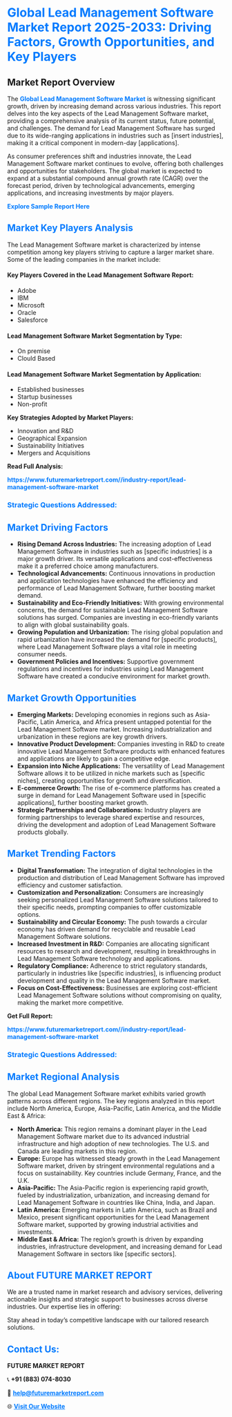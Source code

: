 <h1 style="color: #007BFF;">Global Lead Management Software Market Report 2025-2033: Driving Factors, Growth Opportunities, and Key Players</h1>

<section id="overview">
<h2>Market Report Overview</h2>
<p>The <a href="https://www.futuremarketreport.com//industry-report/lead-management-software-market" style="color: #007BFF; text-decoration: none;"><strong>Global Lead Management Software Market</strong></a> is witnessing significant growth, driven by increasing demand across various industries. This report delves into the key aspects of the Lead Management Software market, providing a comprehensive analysis of its current status, future potential, and challenges. The demand for Lead Management Software has surged due to its wide-ranging applications in industries such as [insert industries], making it a critical component in modern-day [applications].</p>
<p>As consumer preferences shift and industries innovate, the Lead Management Software market continues to evolve, offering both challenges and opportunities for stakeholders. The global market is expected to expand at a substantial compound annual growth rate (CAGR) over the forecast period, driven by technological advancements, emerging applications, and increasing investments by major players.</p>
</section>

<section id="overview">
<p><a href="https://www.futuremarketreport.com//request-sample/reportId=63547" style="color: #007BFF; text-decoration: none;"><strong>Explore Sample Report Here</strong></a></p>
</section>

<section id="key-players">
<h2 style="color: #007BFF;">Market Key Players Analysis</h2>
<p>The Lead Management Software market is characterized by intense competition among key players striving to capture a larger market share. Some of the leading companies in the market include:</p>
<h4>Key Players Covered in the Lead Management Software Report:</h4>
<ul><li>Adobe</li><li>IBM</li><li>Microsoft</li><li>Oracle</li><li>Salesforce</li></ul>
<h4>Lead Management Software Market Segmentation by Type:</h4>
<ul><li>On premise</li><li>Clould Based</li></ul>

<h4>Lead Management Software Market Segmentation by Application:</h4>
<ul><li>Established businesses</li><li>Startup businesses</li><li>Non-profit</li></ul>
<p><strong>Key Strategies Adopted by Market Players:</strong></p>
<ul>
<li>Innovation and R&D</li>
<li>Geographical Expansion</li>
<li>Sustainability Initiatives</li>
<li>Mergers and Acquisitions</li>
</ul>
</section>

<section>
<p><strong>Read Full Analysis: </strong></p><a href="https://www.futuremarketreport.com//industry-report/lead-management-software-market" style="color: #007BFF; text-decoration: none;"><strong>https://www.futuremarketreport.com//industry-report/lead-management-software-market</strong></a>
<h3 style="color: #007BFF;">Strategic Questions Addressed:</h3>
</section>

<section id="driving-factors">
<h2 style="color: #007BFF;">Market Driving Factors</h2>
<ul>
<li><strong>Rising Demand Across Industries:</strong> The increasing adoption of Lead Management Software in industries such as [specific industries] is a major growth driver. Its versatile applications and cost-effectiveness make it a preferred choice among manufacturers.</li>
<li><strong>Technological Advancements:</strong> Continuous innovations in production and application technologies have enhanced the efficiency and performance of Lead Management Software, further boosting market demand.</li>
<li><strong>Sustainability and Eco-Friendly Initiatives:</strong> With growing environmental concerns, the demand for sustainable Lead Management Software solutions has surged. Companies are investing in eco-friendly variants to align with global sustainability goals.</li>
<li><strong>Growing Population and Urbanization:</strong> The rising global population and rapid urbanization have increased the demand for [specific products], where Lead Management Software plays a vital role in meeting consumer needs.</li>
<li><strong>Government Policies and Incentives:</strong> Supportive government regulations and incentives for industries using Lead Management Software have created a conducive environment for market growth.</li>
</ul>
</section>

<section id="growth-opportunities">
<h2 style="color: #007BFF;">Market Growth Opportunities</h2>
<ul>
<li><strong>Emerging Markets:</strong> Developing economies in regions such as Asia-Pacific, Latin America, and Africa present untapped potential for the Lead Management Software market. Increasing industrialization and urbanization in these regions are key growth drivers.</li>
<li><strong>Innovative Product Development:</strong> Companies investing in R&D to create innovative Lead Management Software products with enhanced features and applications are likely to gain a competitive edge.</li>
<li><strong>Expansion into Niche Applications:</strong> The versatility of Lead Management Software allows it to be utilized in niche markets such as [specific niches], creating opportunities for growth and diversification.</li>
<li><strong>E-commerce Growth:</strong> The rise of e-commerce platforms has created a surge in demand for Lead Management Software used in [specific applications], further boosting market growth.</li>
<li><strong>Strategic Partnerships and Collaborations:</strong> Industry players are forming partnerships to leverage shared expertise and resources, driving the development and adoption of Lead Management Software products globally.</li>
</ul>
</section>

<section id="trending-factors">
<h2 style="color: #007BFF;">Market Trending Factors</h2>
<ul>
<li><strong>Digital Transformation:</strong> The integration of digital technologies in the production and distribution of Lead Management Software has improved efficiency and customer satisfaction.</li>
<li><strong>Customization and Personalization:</strong> Consumers are increasingly seeking personalized Lead Management Software solutions tailored to their specific needs, prompting companies to offer customizable options.</li>
<li><strong>Sustainability and Circular Economy:</strong> The push towards a circular economy has driven demand for recyclable and reusable Lead Management Software solutions.</li>
<li><strong>Increased Investment in R&D:</strong> Companies are allocating significant resources to research and development, resulting in breakthroughs in Lead Management Software technology and applications.</li>
<li><strong>Regulatory Compliance:</strong> Adherence to strict regulatory standards, particularly in industries like [specific industries], is influencing product development and quality in the Lead Management Software market.</li>
<li><strong>Focus on Cost-Effectiveness:</strong> Businesses are exploring cost-efficient Lead Management Software solutions without compromising on quality, making the market more competitive.</li>
</ul>
</section>

<section>
<p><strong>Get Full Report: </strong></p><a href="https://www.futuremarketreport.com//industry-report/lead-management-software-market" style="color: #007BFF; text-decoration: none;"><strong>https://www.futuremarketreport.com//industry-report/lead-management-software-market</strong></a>
<h3 style="color: #007BFF;">Strategic Questions Addressed:</h3>
</section>


<section id="regional-analysis">
<h2 style="color: #007BFF;">Market Regional Analysis</h2>
<p>The global Lead Management Software market exhibits varied growth patterns across different regions. The key regions analyzed in this report include North America, Europe, Asia-Pacific, Latin America, and the Middle East & Africa:</p>
<ul>
<li><strong>North America:</strong> This region remains a dominant player in the Lead Management Software market due to its advanced industrial infrastructure and high adoption of new technologies. The U.S. and Canada are leading markets in this region.</li>
<li><strong>Europe:</strong> Europe has witnessed steady growth in the Lead Management Software market, driven by stringent environmental regulations and a focus on sustainability. Key countries include Germany, France, and the U.K.</li>
<li><strong>Asia-Pacific:</strong> The Asia-Pacific region is experiencing rapid growth, fueled by industrialization, urbanization, and increasing demand for Lead Management Software in countries like China, India, and Japan.</li>
<li><strong>Latin America:</strong> Emerging markets in Latin America, such as Brazil and Mexico, present significant opportunities for the Lead Management Software market, supported by growing industrial activities and investments.</li>
<li><strong>Middle East & Africa:</strong> The region’s growth is driven by expanding industries, infrastructure development, and increasing demand for Lead Management Software in sectors like [specific sectors].</li>
</ul>
</section>

<footer>
<h2 style="color: #007BFF;">About FUTURE MARKET REPORT</h2>
<p>We are a trusted name in market research and advisory services, delivering actionable insights and strategic support to businesses across diverse industries. Our expertise lies in offering:</p>

<p>Stay ahead in today’s competitive landscape with our tailored research solutions.</p>

<h2 style="color: #007BFF;">Contact Us:</h2>
<p><strong>FUTURE MARKET REPORT</strong></p>
<p>📞 <strong>+91 (883) 074-8030</strong></p>
<p>📧 <strong><a href="mailto:help@futuremarketreport.com" style="color: #007BFF;">help@futuremarketreport.com</a></strong></p>
<p>🌐 <strong><a href="https://www.futuremarketreport.com/" style="color: #007BFF;">Visit Our Website</a></strong></p>
</footer>